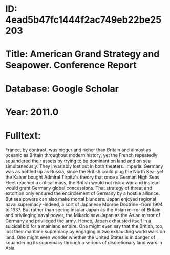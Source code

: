 # ID: 4ead5b47fc1444f2ac749eb22be25203
# Title: American Grand Strategy and Seapower. Conference Report
# Database: Google Scholar
# Year: 2011.0
# Fulltext:
France, by contrast, was bigger and richer than Britain and almost as oceanic as Britain throughout modern history, yet the French repeatedly squandered their assets by trying to be dominant on land and on sea simultaneously.
They invariably lost out in both theaters.
Imperial Germany was as bottled up as Russia, since the British could plug the North Sea; yet the Kaiser bought Admiral Tirpitz's theory that once a German High Seas Fleet reached a critical mass, the British would not risk a war and instead would grant Germany global concessions.
That strategy of threat and extortion only ensured the encirclement of Germany by a hostile alliance.
But sea powers can also make mortal blunders.
Japan enjoyed regional naval supremacy -indeed, a sort of Japanese Monroe Doctrine -from 1904 to 1937.
But rather than seeing insular Japan as the Asian mirror of Britain and privileging naval power, the Mikado saw Japan as the Asian mirror of Germany and privileged the army.
Hence, Japan exhausted itself in a suicidal bid for a mainland empire.
One might even say that the British, too, lost their maritime supremacy by engaging in two exhausting world wars on land.
One might even wonder whether the United States is in danger of squandering its supremacy through a serious of discretionary land wars in Asia.